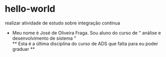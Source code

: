 # hello-world
realizar atividade de estudo sobre integração contínua
* Meu nome é José de Oliveira Fraga. Sou aluno do curso de " análise e desenvolvimento de sistema "</br>
** Esta é a última disciplina do curso de ADS que falta para eu poder graduar **
  
